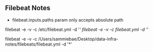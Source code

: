 ## Filebeat Notes
- filebeat.inputs.paths param only accepts absolute path

filebeat -e -v -c /etc/filebeat.yml -d '*'
filebeat -e -v -c filebeat.yml -d '*'


filebeat -e -v -c /Users/sammiebae/Desktop/data-infra-notes/filebeats/filebeat.yml -d '*'